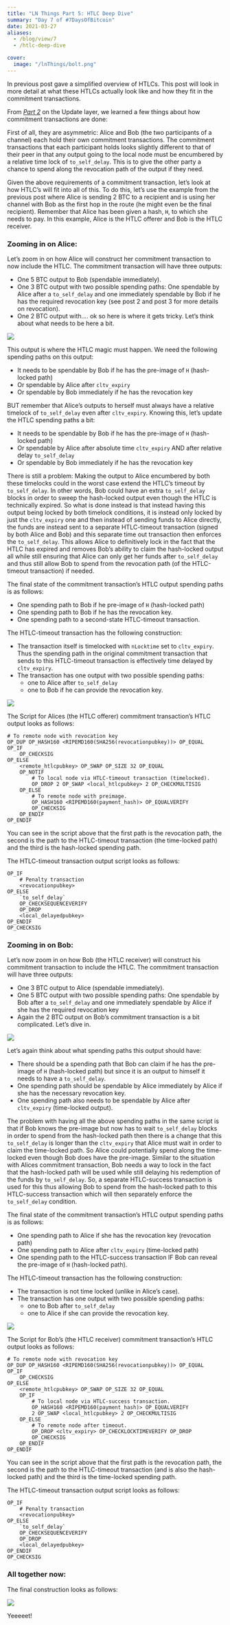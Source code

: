 ```yaml
---
title: "LN Things Part 5: HTLC Deep Dive"
summary: "Day 7 of #7DaysOfBitcoin"
date: 2021-03-27
aliases:
  - /blog/view/7
  - /htlc-deep-dive

cover:
  image: "/lnThings/bolt.png"
---
```


In previous post gave a simplified overview of HTLCs. This post will look in more detail at what these HTLCs actually look like and how they fit in the commitment transactions.

From [*Part 2*](/updating-state) on the Update layer, we learned a few things about how commitment transactions are done:

First of all, they are asymmetric: Alice and Bob (the two participants of a channel) each hold their own commitment transactions.
The commitment transactions that each participant holds looks slightly different to that of their peer in that any output going to the local node must be encumbered by a relative time lock of `to_self_delay`. This is to give the other party a chance to spend along the revocation path of the output if they need. 

Given the above requirements of a commitment transaction, let’s look at how HTLC’s will fit into all of this. To do this, let’s use the example from the previous post where Alice is sending 2 BTC to a recipient and is using her channel with Bob as the first hop in the route (he might even be the final recipient). Remember that Alice has been given a hash, `H`, to which she needs to pay. In this example, Alice is the HTLC offerer and Bob is the HTLC receiver.

### Zooming in on Alice:

Let’s zoom in on how Alice will construct her commitment transaction to now include the HTLC. The commitment transaction will have three outputs:

- One 5 BTC output to Bob (spendable immediately).
- One 3 BTC output with two possible spending paths: One spendable by Alice after a `to_self_delay` and one immediately spendable by Bob if he has the required revocation key (see post 2 and post 3 for more details on revocation).
- One 2 BTC output with…. ok so here is where it gets tricky. Let’s think about what needs to be here a bit.

 ![](/lnThings/day7_1.png#center)

This output is where the HTLC magic must happen. We need the following spending paths on this output:

- It needs to be spendable by Bob if he has the pre-image of `H` (hash-locked path)
- Or spendable by Alice after `cltv_expiry`
- Or spendable by Bob immediately if he has the revocation key

BUT remember that Alice’s outputs to herself must always have a relative timelock of `to_self_delay` even after `cltv_expiry`. Knowing this, let’s update the HTLC spending paths a bit:

- It needs to be spendable by Bob if he has the pre-image of `H` (hash-locked path)
- Or spendable by Alice after absolute time `cltv_expiry` AND after relative delay `to_self_delay`
- Or spendable by Bob immediately if he has the revocation key

There is still a problem: Making the output to Alice encumbered by both these timelocks could in the worst case extend the HTLC’s timeout by `to_self_delay`. In other words, Bob could have an extra `to_self_delay` blocks in order to sweep the hash-locked output even though the HTLC is technically expired. So what is done instead is that instead having this output being locked by both timelock conditions, it is instead only locked by just the `cltv_expiry` one and then instead of sending funds to Alice directly, the funds are instead sent to a separate HTLC-timeout transaction (signed by both Alice and Bob) and this separate time out transaction then enforces the `to_self_delay`. This allows Alice to definitively lock in the fact that the HTLC has expired and removes Bob’s ability to claim the hash-locked output all while still ensuring that Alice can only get her funds after `to_self_delay` and thus still allow Bob to spend from the revocation path (of the HTLC-timeout transaction) if needed.

The final state of the commitment transaction’s HTLC output spending paths is as follows:

- One spending path to Bob if he pre-image of `H` (hash-locked path)
- One spending path to Bob if he has the revocation key.
- One spending path to a second-state HTLC-timeout transaction.

The HTLC-timeout transaction has the following construction:

* The transaction itself is timelocked with `nLocktime` set to `cltv_expiry`. Thus the spending path in the original commitment transaction that sends to this HTLC-timeout transaction is effectively time delayed by `cltv_expiry`.
* The transaction has one output with two possible spending paths:
   - one to Alice after `to_self_delay`
   - one to Bob if he can provide the revocation key.

![](/lnThings/day7_2.png#center)

The Script for Alices (the HTLC offerer) commitment transaction’s HTLC output looks as follows:

```
# To remote node with revocation key
OP_DUP OP_HASH160 <RIPEMD160(SHA256(revocationpubkey))> OP_EQUAL
OP_IF
    OP_CHECKSIG
OP_ELSE
    <remote_htlcpubkey> OP_SWAP OP_SIZE 32 OP_EQUAL
    OP_NOTIF
        # To local node via HTLC-timeout transaction (timelocked).
        OP_DROP 2 OP_SWAP <local_htlcpubkey> 2 OP_CHECKMULTISIG
    OP_ELSE
        # To remote node with preimage.
        OP_HASH160 <RIPEMD160(payment_hash)> OP_EQUALVERIFY
        OP_CHECKSIG
    OP_ENDIF
OP_ENDIF
```

You can see in the script above that the first path is the revocation path, the second is the path to the HTLC-timeout transaction (the time-locked path) and the third is the hash-locked spending path.

The HTLC-timeout transaction output script looks as follows:

```
OP_IF
    # Penalty transaction
    <revocationpubkey>
OP_ELSE
    `to_self_delay`
    OP_CHECKSEQUENCEVERIFY
    OP_DROP
    <local_delayedpubkey>
OP_ENDIF
OP_CHECKSIG
```

### Zooming in on Bob:

Let’s now zoom in on how Bob (the HTLC receiver) will construct his commitment transaction to include the HTLC. The commitment transaction will have three outputs:

- One 3 BTC output to Alice (spendable immediately).
- One 5 BTC output with two possible spending paths: One spendable by Bob after a `to_self_delay` and one immediately spendable by Alice if she has the required revocation key
- Again the 2 BTC output on Bob’s commitment transaction is a bit complicated. Let’s dive in.

![](/lnThings/day7_3.png#center)

Let’s again think about what spending paths this output should have:

- There should be a spending path that Bob can claim if he has the pre-image of `H` (hash-locked path) but since it is an output to himself it needs to have a `to_self_delay`.
- One spending path should be spendable by Alice immediately by Alice if she has the necessary revocation key.
- One spending path also needs to be spendable by Alice after `cltv_expiry` (time-locked output).

The problem with having all the above spending paths in the same script is that if Bob knows the pre-image but now has to wait `to_self_delay` blocks in order to spend from the hash-locked path then there is a change that this `to_self_delay` is longer than the `cltv_expiry` that Alice must wait in order to claim the time-locked path. So Alice could potentially spend along the time-locked even though Bob does have the pre-image. Similar to the situation with Alices commitment transaction, Bob needs a way to lock in the fact that the hash-locked path will be used while still delaying his redemption of the funds by `to_self_delay`. So, a separate HTLC-success transaction is used for this thus allowing Bob to spend from the hash-locked path to this HTLC-success transaction which will then separately enforce the `to_self_delay` condition. 

The final state of the commitment transaction’s HTLC output spending paths is as follows:

- One spending path to Alice if she has the revocation key (revocation path)
- One spending path to Alice after `cltv_expiry` (time-locked path)
- One spending path to the HTLC-success transaction IF Bob can reveal the pre-image of `H` (hash-locked path).

The HTLC-timeout transaction has the following construction:

* The transaction is not time locked (unlike in Alice’s case).
* The transaction has one output with two possible spending paths:
   - one to Bob after `to_self_delay`
   - one to Alice if she can provide the revocation key.

![](/lnThings/day7_4.png#center)

The Script for Bob’s (the HTLC receiver) commitment transaction’s HTLC output looks as follows:

```
# To remote node with revocation key
OP_DUP OP_HASH160 <RIPEMD160(SHA256(revocationpubkey))> OP_EQUAL
OP_IF
    OP_CHECKSIG
OP_ELSE
    <remote_htlcpubkey> OP_SWAP OP_SIZE 32 OP_EQUAL
    OP_IF
        # To local node via HTLC-success transaction.
        OP_HASH160 <RIPEMD160(payment_hash)> OP_EQUALVERIFY
        2 OP_SWAP <local_htlcpubkey> 2 OP_CHECKMULTISIG
    OP_ELSE
        # To remote node after timeout.
        OP_DROP <cltv_expiry> OP_CHECKLOCKTIMEVERIFY OP_DROP
        OP_CHECKSIG
    OP_ENDIF
OP_ENDIF
```

You can see in the script above that the first path is the revocation path, the second is the path to the HTLC-timeout transaction (and is also the hash-locked path) and the third is the time-locked spending path.

The HTLC-timeout transaction output script looks as follows:

```
OP_IF
    # Penalty transaction
    <revocationpubkey>
OP_ELSE
    `to_self_delay`
    OP_CHECKSEQUENCEVERIFY
    OP_DROP
    <local_delayedpubkey>
OP_ENDIF
OP_CHECKSIG
```
### All together now:

The final construction looks as follows:

![](/lnThings/day7_5.png#center)

Yeeeeet!
